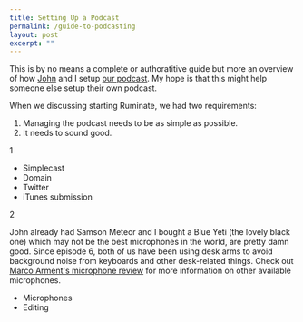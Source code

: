 ```yaml
---
title: Setting Up a Podcast
permalink: /guide-to-podcasting
layout: post
excerpt: ""
---
```


This is by no means a complete or authoratitive guide but more an overview of how [John](http://twitter.com/johnvoorhees) and I setup [our podcast](http://ruminatepodcast.com). My hope is that this might help someone else setup their own podcast.

When we discussing starting Ruminate, we had two requirements:

1. Managing the podcast needs to be as simple as possible.
2. It needs to sound good.

1

- Simplecast
- Domain
- Twitter
- iTunes submission

2

John already had Samson Meteor and I bought a Blue Yeti (the lovely black one) which may not be the best microphones in the world, are pretty damn good. Since episode 6, both of us have been using desk arms to avoid background noise from keyboards and other desk-related things. Check out [Marco Arment's microphone review](http://www.marco.org/podcasting-microphones) for more information on other available microphones.

- Microphones
- Editing



